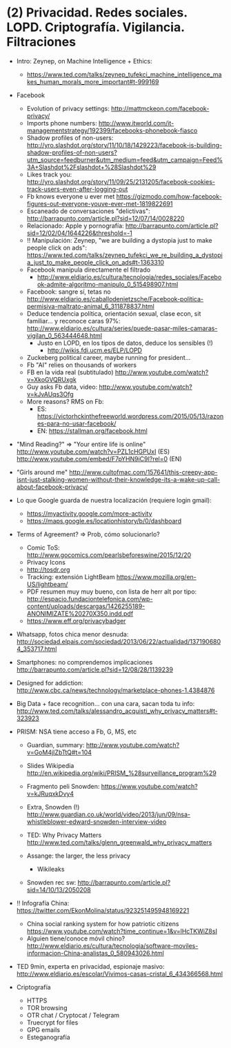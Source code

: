 # (2) Privacidad. Redes sociales. LOPD. Criptografía. Vigilancia. Filtraciones<a id="sec-1" name="sec-1"></a>

-   Intro: Zeynep, on Machine Intelligence + Ethics:
    -   <https://www.ted.com/talks/zeynep_tufekci_machine_intelligence_makes_human_morals_more_important#t-999169>

-   Facebook
    -   Evolution of privacy settings:
        <http://mattmckeon.com/facebook-privacy/>
    -   Imports phone numbers:  <http://www.itworld.com/it-managementstrategy/192399/facebooks-phonebook-fiasco>
    -   Shadow profiles of non-users: <http://yro.slashdot.org/story/11/10/18/1429223/facebook-is-building-shadow-profiles-of-non-users?utm_source=feedburner&utm_medium=feed&utm_campaign=Feed%3A+Slashdot%2Fslashdot+%28Slashdot%29>
    -   Likes track you: <http://yro.slashdot.org/story/11/09/25/2131205/facebook-cookies-track-users-even-after-logging-out>
    -   Fb knows everyone u ever met <https://gizmodo.com/how-facebook-figures-out-everyone-youve-ever-met-1819822691>
    -   Escaneado de conversaciones "delictivas": <http://barrapunto.com/article.pl?sid=12/07/14/0028220>
    -   Relacionado: Apple y pornografía: <http://barrapunto.com/article.pl?sid=12/02/04/1644226&threshold=-1>
    -   !! Manipulación: Zeynep, "we are building a dystopia just to make people click on ads": <https://www.ted.com/talks/zeynep_tufekci_we_re_building_a_dystopia_just_to_make_people_click_on_ads#t-1363310>
    -   Facebook manipula directamente el filtrado
        -   <http://www.eldiario.es/cultura/tecnologia/redes_sociales/Facebook-admite-algoritmo-manipulo_0_515498907.html>
    -   Facebook: sangre sí, tetas no <http://www.eldiario.es/caballodenietzsche/Facebook-politica-permisiva-maltrato-animal_6_311878837.html>
    -   Deduce tendencia política, orientación sexual, clase econ, sit familiar&#x2026; y reconoce caras 97%: <http://www.eldiario.es/cultura/series/puede-pasar-miles-camaras-vigilan_0_563444648.html>
        -   Justo en LOPD, en los tipos de datos, deduce los sensibles (!)
            -   <http://wikis.fdi.ucm.es/ELP/LOPD>
    -   Zuckeberg political career, maybe running for president&#x2026;
    -   Fb "AI" relies on thousands of workers
    -   FB en la vida real (subtitulado) <http://www.youtube.com/watch?v=XkoGVQRUxgk>
    -   Guy asks Fb data, video: <http://www.youtube.com/watch?v=kJvAUqs3Ofg>
    -   More reasons? RMS on Fb:
        -   ES: <https://victorhckinthefreeworld.wordpress.com/2015/05/13/razones-para-no-usar-facebook/>
        -   EN: <https://stallman.org/facebook.html>

-   "Mind Reading?" => "Your entire life is online"
    <http://www.youtube.com/watch?v=PZL1cHGPUxI> (ES)
    <http://www.youtube.com/embed/F7pYHN9iC9I?rel=0> (EN)

-   "Girls around me"   <http://www.cultofmac.com/157641/this-creepy-app-isnt-just-stalking-women-without-their-knowledge-its-a-wake-up-call-about-facebook-privacy/>

-   Lo que Google guarda de nuestra localización (requiere login gmail):
    -   <https://myactivity.google.com/more-activity>
    -   <https://maps.google.es/locationhistory/b/0/dashboard>

-   Terms of Agreement? => Prob, cómo solucionarlo?
    -   Comic ToS: <http://www.gocomics.com/pearlsbeforeswine/2015/12/20>
    -   Privacy Icons
    -   <http://tosdr.org>
    -   Tracking: extensión LightBeam <https://www.mozilla.org/en-US/lightbeam/>
    -   PDF resumen muy muy bueno, con lista de herr alt por tipo: <http://espacio.fundaciontelefonica.com/wp-content/uploads/descargas/1426255189-ANONIMIZATE%20270X350.indd.pdf>
    -   <https://www.eff.org/privacybadger>

-   Whatsapp, fotos chica menor desnuda:
    <http://sociedad.elpais.com/sociedad/2013/06/22/actualidad/1371906804_353717.html>

-   Smartphones: no comprendemos implicaciones
<http://barrapunto.com/article.pl?sid=12/08/28/1139239>

-   Designed for addiction: <http://www.cbc.ca/news/technology/marketplace-phones-1.4384876>

-   Big Data + face recognition&#x2026; con una cara, sacan toda tu info: <http://www.ted.com/talks/alessandro_acquisti_why_privacy_matters#t-323923>

-   PRISM: NSA tiene acceso a Fb, G, MS, etc
    -   Guardian, summary: <http://www.youtube.com/watch?v=GoM4jIZbTtQ#t=104>
    -   Slides Wikipedia <http://en.wikipedia.org/wiki/PRISM_%28surveillance_program%29>
    -   Fragmento peli Snowden: <https://www.youtube.com/watch?v=kJRuqxkDvy4>
    -   Extra, Snowden (!) <http://www.guardian.co.uk/world/video/2013/jun/09/nsa-whistleblower-edward-snowden-interview-video>
    
    -   TED: Why Privacy Matters <http://www.ted.com/talks/glenn_greenwald_why_privacy_matters>
    -   Assange: the larger, the less privacy
        -   Wikileaks
    
    -   Snowden rec sw: <http://barrapunto.com/article.pl?sid=14/10/13/2050208>

-   !! Infografía China: <https://twitter.com/EkonMolina/status/923251495948169221>
    -   China social ranking system for how patriotic citizens <https://www.youtube.com/watch?time_continue=1&v=lHcTKWiZ8sI>
    -   Alguien tiene/conoce móvil chino? <http://www.eldiario.es/cultura/tecnologia/software-moviles-informacion-China-analistas_0_580943026.html>

-   TED 9min, experta en privacidad, espionaje masivo: <http://www.eldiario.es/escolar/Vivimos-casas-cristal_6_434366568.html>

-   Criptografía
    -   HTTPS
    -   TOR browsing
    -   OTR chat / Cryptocat / Telegram
    -   Truecrypt for files
    -   GPG emails
    -   Esteganografía

